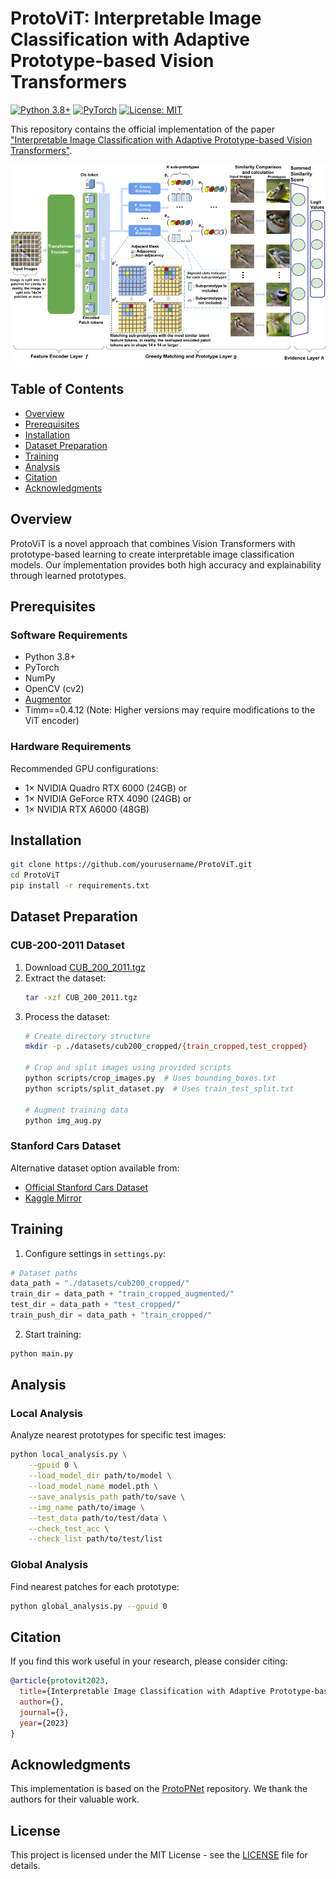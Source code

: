 # ProtoViT: Interpretable Image Classification with Adaptive Prototype-based Vision Transformers

[![Python 3.8+](https://img.shields.io/badge/python-3.8+-blue.svg)](https://www.python.org/downloads/)
[![PyTorch](https://img.shields.io/badge/PyTorch-1.x-red.svg)](https://pytorch.org/)
[![License: MIT](https://img.shields.io/badge/License-MIT-yellow.svg)](https://opensource.org/licenses/MIT)

This repository contains the official implementation of the paper ["Interpretable Image Classification with Adaptive Prototype-based Vision Transformers"](#).

<div align="center">
<img src="./arch2.png" width="600px">
</div>

## Table of Contents
- [Overview](#overview)
- [Prerequisites](#prerequisites)
- [Installation](#installation)
- [Dataset Preparation](#dataset-preparation)
- [Training](#training)
- [Analysis](#analysis)
- [Citation](#citation)
- [Acknowledgments](#acknowledgments)

## Overview

ProtoViT is a novel approach that combines Vision Transformers with prototype-based learning to create interpretable image classification models. Our implementation provides both high accuracy and explainability through learned prototypes.

## Prerequisites

### Software Requirements
- Python 3.8+
- PyTorch
- NumPy
- OpenCV (cv2)
- [Augmentor](https://github.com/mdbloice/Augmentor)
- Timm==0.4.12 (Note: Higher versions may require modifications to the ViT encoder)

### Hardware Requirements
Recommended GPU configurations:
- 1× NVIDIA Quadro RTX 6000 (24GB) or
- 1× NVIDIA GeForce RTX 4090 (24GB) or
- 1× NVIDIA RTX A6000 (48GB)

## Installation

```bash
git clone https://github.com/yourusername/ProtoViT.git
cd ProtoViT
pip install -r requirements.txt
```

## Dataset Preparation

### CUB-200-2011 Dataset

1. Download [CUB_200_2011.tgz](http://www.vision.caltech.edu/visipedia/CUB-200-2011.html)
2. Extract the dataset:
   ```bash
   tar -xzf CUB_200_2011.tgz
   ```
3. Process the dataset:
   ```bash
   # Create directory structure
   mkdir -p ./datasets/cub200_cropped/{train_cropped,test_cropped}
   
   # Crop and split images using provided scripts
   python scripts/crop_images.py  # Uses bounding_boxes.txt
   python scripts/split_dataset.py  # Uses train_test_split.txt
   
   # Augment training data
   python img_aug.py
   ```

### Stanford Cars Dataset
Alternative dataset option available from:
- [Official Stanford Cars Dataset](https://ai.stanford.edu/~jkrause/cars/car_dataset.html)
- [Kaggle Mirror](https://www.kaggle.com/datasets/jessicali9530/stanford-cars-dataset/data)

## Training

1. Configure settings in `settings.py`:

```python
# Dataset paths
data_path = "./datasets/cub200_cropped/"
train_dir = data_path + "train_cropped_augmented/"
test_dir = data_path + "test_cropped/"
train_push_dir = data_path + "train_cropped/"
```

2. Start training:
```bash
python main.py
```

## Analysis

### Local Analysis
Analyze nearest prototypes for specific test images:

```bash
python local_analysis.py \
    --gpuid 0 \
    --load_model_dir path/to/model \
    --load_model_name model.pth \
    --save_analysis_path path/to/save \
    --img_name path/to/image \
    --test_data path/to/test/data \
    --check_test_acc \
    --check_list path/to/test/list
```

### Global Analysis
Find nearest patches for each prototype:

```bash
python global_analysis.py --gpuid 0
```

## Citation

If you find this work useful in your research, please consider citing:

```bibtex
@article{protovit2023,
  title={Interpretable Image Classification with Adaptive Prototype-based Vision Transformers},
  author={},
  journal={},
  year={2023}
}
```

## Acknowledgments

This implementation is based on the [ProtoPNet](https://github.com/cfchen-duke/ProtoPNet) repository. We thank the authors for their valuable work.

## License

This project is licensed under the MIT License - see the [LICENSE](LICENSE) file for details.
